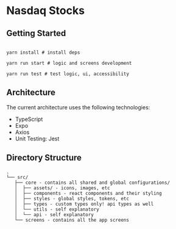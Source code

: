 # Nasdaq Stocks

## Getting Started

```

yarn install # install deps

yarn run start # logic and screens development

yarn run test # test logic, ui, accessibility

```

## Architecture

The current architecture uses the following technologies:

- TypeScript
- Expo
- Axios
- Unit Testing: Jest

## Directory Structure

```
.
└── src/
   ├── core - contains all shared and global configurations/
   │  ├── assets/ - icons, images, etc
   │  ├── components - react components and their styling
   │  ├── styles - global styles, tokens, etc
   │  ├── types - custom types only! api types as well
   │  └── utils - self explanatory
   │  └── api - self explanatory
   └── screens - contains all the app screens
```
